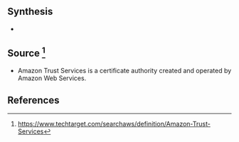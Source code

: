 ## Synthesis
- 
## Source [^1]
- Amazon Trust Services is a certificate authority created and operated by Amazon Web Services.
## References

[^1]: https://www.techtarget.com/searchaws/definition/Amazon-Trust-Services